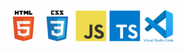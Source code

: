 <div align="center">
  <img src="https://github.com/devicons/devicon/blob/master/icons/html5/html5-original-wordmark.svg" width="50"/>
  <img src="https://github.com/devicons/devicon/blob/master/icons/css3/css3-original-wordmark.svg" width="50"/>
  <img src="https://github.com/devicons/devicon/blob/master/icons/javascript/javascript-original.svg" width="50"/>
  <img src="https://github.com/devicons/devicon/blob/master/icons/typescript/typescript-original.svg" width="50"/>
  <img src="https://github.com/devicons/devicon/blob/master/icons/vscode/vscode-original-wordmark.svg" width="50"/>
</div>
